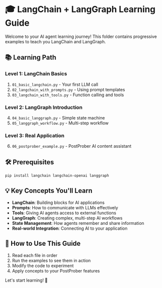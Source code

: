 # 🎓 LangChain + LangGraph Learning Guide

Welcome to your AI agent learning journey! This folder contains progressive examples to teach you LangChain and LangGraph.

## 📚 Learning Path

### **Level 1: LangChain Basics**
1. `01_basic_langchain.py` - Your first LLM call
2. `02_langchain_with_prompts.py` - Using prompt templates
3. `03_langchain_with_tools.py` - Function calling and tools

### **Level 2: LangGraph Introduction**
4. `04_basic_langgraph.py` - Simple state machine
5. `05_langgraph_workflow.py` - Multi-step workflow

### **Level 3: Real Application**
6. `06_postprober_example.py` - PostProber AI content assistant

## 🛠 Prerequisites

```bash
pip install langchain langchain-openai langgraph
```

## 💡 Key Concepts You'll Learn

- **LangChain**: Building blocks for AI applications
- **Prompts**: How to communicate with LLMs effectively
- **Tools**: Giving AI agents access to external functions
- **LangGraph**: Creating complex, multi-step AI workflows
- **State Management**: How agents remember and share information
- **Real-world Integration**: Connecting AI to your application

## 🚀 How to Use This Guide

1. Read each file in order
2. Run the examples to see them in action
3. Modify the code to experiment
4. Apply concepts to your PostProber features

Let's start learning! 🎯